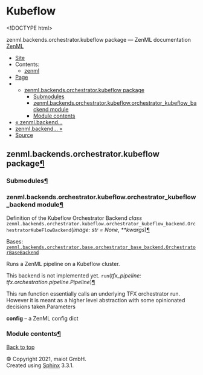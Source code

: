 # Kubeflow

&lt;!DOCTYPE html&gt;

zenml.backends.orchestrator.kubeflow package — ZenML documentation  [ZenML](https://github.com/maiot-io/zenml/tree/e2cf3eb9599a3b31a4ee646048d90127dfdbb178/docs/sphinx_docs/_build/html/index.html)

*  [Site](https://github.com/maiot-io/zenml/tree/e2cf3eb9599a3b31a4ee646048d90127dfdbb178/docs/sphinx_docs/_build/html/index.html)
  * Contents:
    * [zenml](https://github.com/maiot-io/zenml/tree/e2cf3eb9599a3b31a4ee646048d90127dfdbb178/docs/sphinx_docs/_build/html/modules.html)
*  [Page](zenml.backends.orchestrator.kubeflow.md)
  * * [zenml.backends.orchestrator.kubeflow package](zenml.backends.orchestrator.kubeflow.md)
      * [Submodules](zenml.backends.orchestrator.kubeflow.md#submodules)
      * [zenml.backends.orchestrator.kubeflow.orchestrator\_kubeflow\_backend module](zenml.backends.orchestrator.kubeflow.md#module-zenml.backends.orchestrator.kubeflow.orchestrator_kubeflow_backend)
      * [Module contents](zenml.backends.orchestrator.kubeflow.md#module-zenml.backends.orchestrator.kubeflow)
* [ « zenml.backend...](https://github.com/maiot-io/zenml/tree/e2cf3eb9599a3b31a4ee646048d90127dfdbb178/docs/sphinx_docs/_build/html/zenml.backends.orchestrator.gcp.html)
* [ zenml.backend... »](zenml.backends.orchestrator.kubernetes.md)
*  [Source](https://github.com/maiot-io/zenml/tree/e2cf3eb9599a3b31a4ee646048d90127dfdbb178/docs/sphinx_docs/_build/html/_sources/zenml.backends.orchestrator.kubeflow.rst.txt)

## zenml.backends.orchestrator.kubeflow package[¶](zenml.backends.orchestrator.kubeflow.md#zenml-backends-orchestrator-kubeflow-package)

### Submodules[¶](zenml.backends.orchestrator.kubeflow.md#submodules)

### zenml.backends.orchestrator.kubeflow.orchestrator\_kubeflow\_backend module[¶](zenml.backends.orchestrator.kubeflow.md#module-zenml.backends.orchestrator.kubeflow.orchestrator_kubeflow_backend)

Definition of the Kubeflow Orchestrator Backend _class_ `zenml.backends.orchestrator.kubeflow.orchestrator_kubeflow_backend.OrchestratorKubeFlowBackend`\(_image: str = None_, _\*\*kwargs_\)[¶](zenml.backends.orchestrator.kubeflow.md#zenml.backends.orchestrator.kubeflow.orchestrator_kubeflow_backend.OrchestratorKubeFlowBackend)

Bases: [`zenml.backends.orchestrator.base.orchestrator_base_backend.OrchestratorBaseBackend`](https://github.com/maiot-io/zenml/tree/e2cf3eb9599a3b31a4ee646048d90127dfdbb178/docs/sphinx_docs/_build/html/zenml.backends.orchestrator.base.html#zenml.backends.orchestrator.base.orchestrator_base_backend.OrchestratorBaseBackend)

Runs a ZenML pipeline on a Kubeflow cluster.

This backend is not implemented yet. `run`\(_tfx\_pipeline: tfx.orchestration.pipeline.Pipeline_\)[¶](zenml.backends.orchestrator.kubeflow.md#zenml.backends.orchestrator.kubeflow.orchestrator_kubeflow_backend.OrchestratorKubeFlowBackend.run)

This run function essentially calls an underlying TFX orchestrator run. However it is meant as a higher level abstraction with some opinionated decisions taken.Parameters

**config** – a ZenML config dict

### Module contents[¶](zenml.backends.orchestrator.kubeflow.md#module-zenml.backends.orchestrator.kubeflow)

 [Back to top](zenml.backends.orchestrator.kubeflow.md)

 © Copyright 2021, maiot GmbH.  
 Created using [Sphinx](http://sphinx-doc.org/) 3.3.1.  


